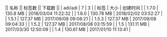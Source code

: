 || 名称 || 标签数 || 下载数 ||
| adi/adi | 7 | 3 | 
| 标签 | 大小 | 创建时间 |
| 1.7.0 | 130.8 MB | 2018/03/04 11:22:32 | 
| 1.6.0 | 130.78 MB | 2018/02/02 03:52:27 | 
| 1.5.1 | 127.37 MB | 2017/09/08 09:08:21 | 
| 1.5.3 | 127.37 MB | 2017/09/08 09:04:33 | 
| 1.5.2 | 127.37 MB | 2017/08/08 03:15:59 | 
| 1.5 | 131.11 MB | 2017/03/30 12:50:09 | 
| 1.4 | 130.61 MB | 2017/01/10 11:13:41 | 
